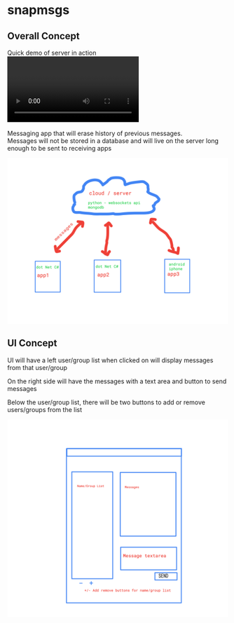 # snapmsgs

## Overall Concept

Quick demo of server in action
<video src="https://user-images.githubusercontent.com/4261471/168957828-ea522ad6-6405-40d4-b690-61bb4254f135.mov" controls="controls" style="max-width: 730px;">
</video>

Messaging app that will erase history of previous messages.  
Messages will not be stored in a database and will live on the server long enough to be sent to receiving apps

<img src="imgs/overall_concept.png" alt="Concept" />

## UI Concept

UI will have a left user/group list when clicked on will display messages from that user/group  

On the right side will have the messages with a text area and button to send messages  

Below the user/group list, there will be two buttons to add or remove users/groups from the list

<img src="imgs/ui_concept.png" alt="UI Concept" />



